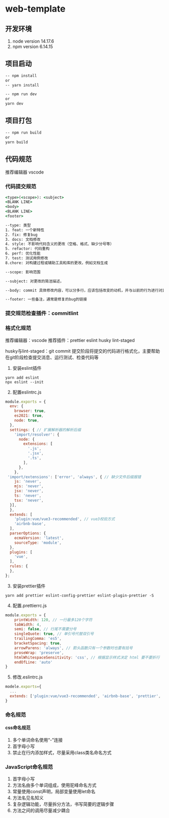 # web-template
## 开发环境
1. node version 14.17.6
2. npm version 6.14.15
## 项目启动
```cmd
-- npm install
or
-- yarn install

-- npm run dev
or
yarn dev
```
## 项目打包
```cmd
-- npm run build
or
yarn build
```

## 代码规范
推荐编辑器 vscode
### 代码提交规范
```cmd
<type>(<scope>): <subject>
<BLANK LINE>
<body>
<BLANK LINE>
<footer>

--type: 类型
1. feat: 一个新特性
2. fix: 修复bug
3. docs: 文档修改
4. style: 不影响代码含义的更改（空格、格式、缺少分号等）
5. refactor: 代码重构
6. perf: 优化性能
7. test: 测试用例修改
8.chore: 对构建过程或辅助工具和库的更改，例如文档生成

--scope: 影响范围

--subject: 对更改的简洁描述，

--body: commit 具体修改内容，可以分多行，应该包括改变的动机，并与以前的行为进行对比

--footer: 一些备注，通常是修复的bug的链接
```
### 提交规范检查插件：commitlint

### 格式化规范
推荐编辑器：vscode
推荐插件：prettier eslint  husky  lint-staged

husky与lint-staged：git commit 提交阶段将提交的代码进行格式化，主要帮助在git阶段检查提交消息、运行测试、检查代码等

1. 安装eslint插件
```Shell
yarn add eslint
npx eslint --init
```
2. 配置eslintrc.js
```javascript
module.exports = {
  env: {
    browser: true,
    es2021: true,
    node: true,
  },
  settings: { // 扩展解析器的解析后缀
    'import/resolver': {
      node: {
        extensions: [
          '.js',
          '.jsx',
          '.ts',
        ],
      },
    },
 'import/extensions': ['error', 'always', { // 缺少文件后缀报错
    js: 'never',
    mjs: 'never',
    jsx: 'never',
    ts: 'never',
    tsx: 'never',
  }],
  },
  extends: [
    'plugin:vue/vue3-recommended', // vue3校验方式
    'airbnb-base',
  ],
  parserOptions: {
    ecmaVersion: 'latest',
    sourceType: 'module',
  },
  plugins: [
    'vue',
  ],
  rules: {
  },
};

```
3. 安装prettier插件
```Shell
yarn add prettier eslint-config-prettier eslint-plugin-prettier -S

```
4. 配置.prettierrc.js
```javascript
module.exports = {
    printWidth: 120, // 一行最多120个字符
    tabWidth: 4,
    semi: false, // 行尾不需要分号
    singleQuote: true, // 单引号代替双引号
    trailingComma: 'es5',
    bracketSpacing: true,
    arrowParens: 'always', // 箭头函数只有一个参数时也要有括号
    proseWrap: 'preserve',
    htmlWhitespaceSensitivity: 'css', // 根据显示样式决定 html 要不要折行
    endOfLine: 'auto'
}
```
5. 修改.eslintrc.js
```javascript
modele.exports={
  ...
  extends: ['plugin:vue/vue3-recommended', 'airbnb-base', 'prettier', 'plugin:prettier/recommended'],
}
```

### 命名规范
#### css命名规范
1. 多个单词命名使用“-”连接
2. 首字母小写
3. 禁止在行内添加样式，尽量采用class类名命名方式

### JavaScript命名规范
1. 首字母小写
2. 方法名由多个单词组成，使用驼峰命名方式
3. 常量使用const声明，局部变量使用let命名
4. 方法名见名知义
5. 复杂逻辑功能，尽量拆分方法，书写简要的逻辑步骤
6. 方法之间的调用尽量减少耦合
